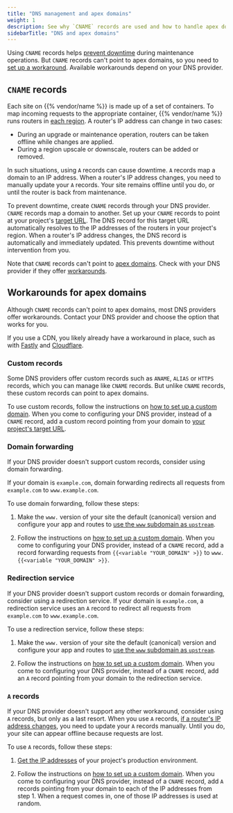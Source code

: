 ```yaml
---
title: "DNS management and apex domains"
weight: 1
description: See why `CNAME` records are used and how to handle apex domains.
sidebarTitle: "DNS and apex domains"
---
```


Using `CNAME` records helps [prevent downtime](#cname-records) during maintenance operations.
But `CNAME` records can't point to apex domains,
so you need to [set up a workaround](#workarounds-for-apex-domains).
Available workarounds depend on your DNS provider.

## `CNAME` records

Each site on {{% vendor/name %}} is made up of a set of containers.
To map incoming requests to the appropriate container,
{{% vendor/name %}} runs routers in [each region](../../development/regions.md).
A router's IP address can change in two cases:
- During an upgrade or maintenance operation, routers can be taken offline while changes are applied.
- During a region upscale or downscale, routers can be added or removed.

In such situations, using `A` records can cause downtime.
`A` records map a domain to an IP address.
When a router's IP address changes,
you need to manually update your `A` records.
Your site remains offline until you do,
or until the router is back from maintenance.

To prevent downtime, create `CNAME` records through your DNS provider.
`CNAME` records map a domain to another.
Set up your `CNAME` records to point at your project's [target URL](../../domains/steps/_index.md#1-get-the-target-for-your-project).
The DNS record for this target URL automatically resolves to the IP addresses of the routers in your project's region.
When a router's IP address changes,
the DNS record is automatically and immediately updated.
This prevents downtime without intervention from you.

Note that `CNAME` records can't point to [apex domains](/glossary.md#apex-domain).
Check with your DNS provider if they offer [workarounds](#workarounds-for-apex-domains).

## Workarounds for apex domains

Although `CNAME` records can't point to apex domains,
most DNS providers offer workarounds.
Contact your DNS provider and choose the option that works for you.

If you use a CDN, you likely already have a workaround in place,
such as with [Fastly](../cdn/fastly.md#3-handle-apex-domains)
and [Cloudflare](../cdn/cloudflare.md#3-handle-apex-domains).

### Custom records

Some DNS providers offer custom records such as `ANAME`, `ALIAS` or `HTTPS` records,
which you can manage like `CNAME` records.
But unlike `CNAME` records, these custom records can point to apex domains.

To use custom records, follow the instructions on [how to set up a custom domain](/domains/steps/_index.md).
When you come to configuring your DNS provider, instead of a `CNAME` record,
add a custom record pointing from your domain to [your project's target URL](https://docs.platform.sh/domains/steps.html#2-get-the-target-for-your-project).

### Domain forwarding

If your DNS provider doesn't support custom records,
consider using domain forwarding.

If your domain is `example.com`, domain forwarding redirects all requests from `example.com` to `www.example.com`.

To use domain forwarding, follow these steps:

1.  Make the `www.` version of your site the default (canonical) version
    and configure your app and routes to [use the `www` subdomain as `upstream`](../../define-routes/_index.md).

2.  Follow the instructions on [how to set up a custom domain](/domains/steps/_index.md).
    When you come to configuring your DNS provider,
    instead of a `CNAME` record, add a record forwarding requests
    from `{{<variable "YOUR_DOMAIN" >}}` to `www.{{<variable "YOUR_DOMAIN" >}}`.

### Redirection service

If your DNS provider doesn't support custom records or domain forwarding,
consider using a redirection service.
If your domain is `example.com`,
a redirection service uses an `A` record to redirect all requests from `example.com` to `www.example.com`.

To use a redirection service, follow these steps:

1.  Make the `www.` version of your site the default (canonical) version
    and configure your app and routes to [use the `www` subdomain as `upstream`](../../define-routes/_index.md).

2.  Follow the instructions on [how to set up a custom domain](/domains/steps/_index.md).
    When you come to configuring your DNS provider, instead of a `CNAME` record,
    add an `A` record pointing from your domain to the redirection service.

### `A` records

If your DNS provider doesn't support any other workaround,
consider using `A` records, but only as a last resort.
When you use `A` records, [if a router's IP address changes](#cname-records),
you need to update your `A` records manually.
Until you do, your site can appear offline because requests are lost.

To use `A` records, follow these steps:

1.  [Get the IP addresses](/development/regions.md#public-ip-addresses) of your project's production environment.

2.  Follow the instructions on [how to set up a custom domain](/domains/steps/_index.md).
    When you come to configuring your DNS provider, instead of a `CNAME` record,
    add `A` records pointing from your domain to each of the IP addresses from step 1.
    When a request comes in, one of those IP addresses is used at random.
